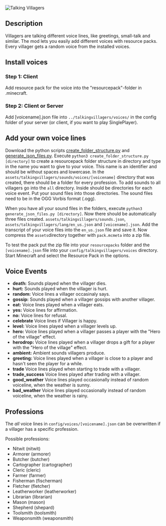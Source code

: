 ![Talking Villagers](https://raw.githubusercontent.com/d4rkm0nkey/minecraft-talking-villagers/master/docs/banner.png)
## Description
Villagers are talking different voice lines, like greetings, small-talk and similar.
The mod lets you easily add different voices with resource packs. Every villager gets a random voice from the installed voices.

## Install voices
### Step 1: Client
Add resource pack for the voice into the "resourcepack"-folder in .minecraft.
### Step 2: Client or Server
Add [voicename].json file into `../talkingvillagers/voices/` in the config folder of your server (or client, if you want to play SinglePlayer).
## Add your own voice lines
Download the python scripts [create_folder_structure.py](https://github.com/d4rkm0nkey/minecraft-talking-villagers/blob/master/scripts/create_folder_structure.py) 
and [generate_json_files.py](https://github.com/d4rkm0nkey/minecraft-talking-villagers/blob/master/scripts/generate_json_files.py).
Execute `python3 create_folder_structure.py [directory]` to create a resourcepack folder structure in directory and type in the name you want to give to your voice. This name is an identifier and should be without spaces and lowercase.
In the `assets/talkingvillagers/sounds/voices/[voicename]` directory that was created, there should be a folder for every profession. To add sounds to all villagers go into the `all` directory.
Inside should be directories for each voice event. Put your sound files into those directories. The sound files need to be in the OGG Vorbis format (.ogg). 

When you have all your sound files in the folders, execute `python3 generate_json_files.py [directory]`. Now there should be automatically three files created. 
`assets/talkingvillagers/sounds.json`, `assets/talkingvillagers/lang/en_us.json` and `[voicename].json`.
Add the transcript of your voice files into the `en_us.json` file and save it. Now compress the `assets`directory together with `pack.mcmeta` into a zip file.

To test the pack put the zip file into your `resourcepacks` folder and the `[voicename].json` file into your `config/talkingvillagers/voices` directory.
Start Minecraft and select the  Resource Pack in the options.

## Voice Events
- **death:** Sounds played when the villager dies.
- **hurt:** Sounds played when the villager is hurt.
- **random:** Voice lines a villager occasinaly says.
- **gossip:** Sounds played when a villager gossips with another villager.
- **eat:** Voice lines played when a villager eats.
- **yes:** Voice lines for affirmation.
- **no:** Voice lines for refusal.
- **celebrate** Voice lines if Villager is happy.
- **level:** Voice lines played when a villager levels up.
- **hero:** Voice lines played when a villager passes a player with the "Hero of the village" effect.
- **herodrop:** Voice lines played when a villager drops a gift for a player with the "Hero of the village" effect.
- **ambient:** Ambient sounds villagers produce.
- **greeting:** Voice lines played when a villager is close to a player and hasn't seen the player for a while.
- **trade** Voice lines played when starting to trade with a villager.
- **trade_success** Voice lines played after trading with a villager.
- **good_weather** Voice lines played occasionally instead of random voiceline, when the weather is sunny.
- **bad_weather** Voice lines played occasionally instead of random voiceline, when the weather is rainy.

## Professions
The _all_ voice lines in `config/voices/[voicename].json` can be overwritten if a villager has a specific profession.

Possible professions:
- Nitwit (nitwit)
- Armorer (armorer)
- Butcher (butcher)
- Cartographer (cartographer)
- Cleric (cleric)
- Farmer (farmer)
- Fisherman (fischerman)
- Fletcher (fletcher)
- Leatherworker (leatherworker)
- Librarian (librarian)
- Mason (mason)
- Shepherd (shepard)
- Toolsmith (toolsmith)
- Weaponsmith (weaponsmith)
